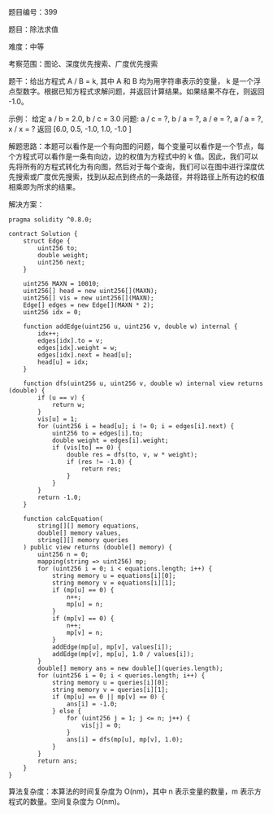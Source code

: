 题目编号：399

题目：除法求值

难度：中等

考察范围：图论、深度优先搜索、广度优先搜索

题干：给出方程式 A / B = k, 其中 A 和 B 均为用字符串表示的变量， k 是一个浮点型数字。根据已知方程式求解问题，并返回计算结果。如果结果不存在，则返回 -1.0。

示例：
给定 a / b = 2.0, b / c = 3.0
问题: a / c = ?, b / a = ?, a / e = ?, a / a = ?, x / x = ?
返回 [6.0, 0.5, -1.0, 1.0, -1.0 ]

解题思路：本题可以看作是一个有向图的问题，每个变量可以看作是一个节点，每个方程式可以看作是一条有向边，边的权值为方程式中的 k 值。因此，我们可以先将所有的方程式转化为有向图，然后对于每个查询，我们可以在图中进行深度优先搜索或广度优先搜索，找到从起点到终点的一条路径，并将路径上所有边的权值相乘即为所求的结果。

解决方案：

```solidity
pragma solidity ^0.8.0;

contract Solution {
    struct Edge {
        uint256 to;
        double weight;
        uint256 next;
    }

    uint256 MAXN = 10010;
    uint256[] head = new uint256[](MAXN);
    uint256[] vis = new uint256[](MAXN);
    Edge[] edges = new Edge[](MAXN * 2);
    uint256 idx = 0;

    function addEdge(uint256 u, uint256 v, double w) internal {
        idx++;
        edges[idx].to = v;
        edges[idx].weight = w;
        edges[idx].next = head[u];
        head[u] = idx;
    }

    function dfs(uint256 u, uint256 v, double w) internal view returns (double) {
        if (u == v) {
            return w;
        }
        vis[u] = 1;
        for (uint256 i = head[u]; i != 0; i = edges[i].next) {
            uint256 to = edges[i].to;
            double weight = edges[i].weight;
            if (vis[to] == 0) {
                double res = dfs(to, v, w * weight);
                if (res != -1.0) {
                    return res;
                }
            }
        }
        return -1.0;
    }

    function calcEquation(
        string[][] memory equations,
        double[] memory values,
        string[][] memory queries
    ) public view returns (double[] memory) {
        uint256 n = 0;
        mapping(string => uint256) mp;
        for (uint256 i = 0; i < equations.length; i++) {
            string memory u = equations[i][0];
            string memory v = equations[i][1];
            if (mp[u] == 0) {
                n++;
                mp[u] = n;
            }
            if (mp[v] == 0) {
                n++;
                mp[v] = n;
            }
            addEdge(mp[u], mp[v], values[i]);
            addEdge(mp[v], mp[u], 1.0 / values[i]);
        }
        double[] memory ans = new double[](queries.length);
        for (uint256 i = 0; i < queries.length; i++) {
            string memory u = queries[i][0];
            string memory v = queries[i][1];
            if (mp[u] == 0 || mp[v] == 0) {
                ans[i] = -1.0;
            } else {
                for (uint256 j = 1; j <= n; j++) {
                    vis[j] = 0;
                }
                ans[i] = dfs(mp[u], mp[v], 1.0);
            }
        }
        return ans;
    }
}
```

算法复杂度：本算法的时间复杂度为 O(nm)，其中 n 表示变量的数量，m 表示方程式的数量。空间复杂度为 O(nm)。